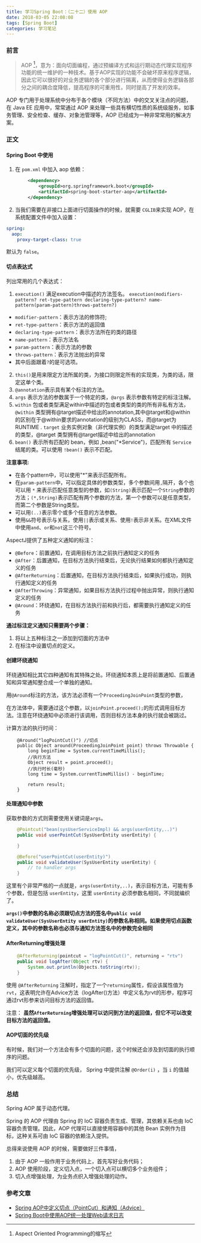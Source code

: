 ```yaml
---
title: 学习Spring Boot：（二十二）使用 AOP
date: 2018-03-05 22:08:08
tags: [Spring Boot]
categories: 学习笔记
---
```


### 前言
>AOP [^1]，意为：面向切面编程，通过预编译方式和运行期动态代理实现程序功能的统一维护的一种技术。基于AOP实现的功能不会破坏原来程序逻辑，因此它可以很好的对业务逻辑的各个部分进行隔离，从而使得业务逻辑各部分之间的耦合度降低，提高程序的可重用性，同时提高了开发的效率。

AOP 专门用于处理系统中分布于各个模块（不同方法）中的交叉关注点的问题，在 Java EE 应用中，常常通过 AOP 来处理一些具有横切性质的系统级服务，如事务管理、安全检查、缓存、对象池管理等，AOP 已经成为一种非常常用的解决方案。

<!--more-->
[^1]: Aspect Oriented Programming的缩写

### 正文
#### Spring Boot 中使用
1. 在 `pom.xml` 中加入 aop 依赖：
```xml
        <dependency>
            <groupId>org.springframework.boot</groupId>
            <artifactId>spring-boot-starter-aop</artifactId>
        </dependency>
```
2. 当我们需要在非接口上面进行切面操作的时候，就需要 `CGLIB`来实现 AOP，在系统配置文件中加入设置：
```yaml
spring: 
  aop:
    proxy-target-class: true
```
默认为 `false`。
#### 切点表达式
列出常用的几个表达式：
1. `execution()` 满足execution中描述的方法签名。  `execution(modifiers-pattern? ret-type-pattern declaring-type-pattern? name-pattern(param-pattern)throws-pattern?)`  
* `modifier-pattern`：表示方法的修饰符;
* `ret-type-pattern`：表示方法的返回值
* `declaring-type-pattern`：表示方法所在的类的路径
* `name-pattern`：表示方法名
* `param-pattern`：表示方法的参数
* `throws-pattern`：表示方法抛出的异常
* 其中后面跟着`?`的是可选项。

2. `this()`是用来限定方法所属的类，为接口则限定所有的实现类，为类的话，限定这单个类。
3. `@annotation`表示具有某个标注的方法。
4. `args` 表示方法的参数属于一个特定的类，`@args` 表示参数有特定的标注注解。
5. `within` 包或者类型满足within中描述的包或者类型的类的所有非私有方法，`@within` 类型拥有@target描述中给出的annotation,其中@target和@within的区别在于@within要求的annotation的级别为CLASS，而@target为RUNTIME
    . `target` 业务实例对象（非代理实例）的类型满足target 中的描述的类型，@target	类型拥有@target描述中给出的annotation
6. `bean()` 表示所有匹配的 bean，例如 ,bean("*Service")，匹配所有 `Service` 结尾的类。可以使用 `!bean()` 表示不匹配。

**注意事项:**
* 在各个pattern中，可以使用"*"来表示匹配所有。
* 在`param-pattern`中，可以指定具体的参数类型，多个参数间用`,`隔开，各个也可以用 `*` 来表示匹配任意类型的参数，如`(String)`表示匹配一个`String`参数的方法；`(*,String)`表示匹配有两个参数的方法，第一个参数可以是任意类型，而第二个参数是String类型。
* 可以用`(..)`表示零个或多个任意的方法参数。
* 使用`&&`符号表示与关系，使用`||`表示或关系、使用`!`表示非关系。在XML文件中使用`and`、`or`和`not`这三个符号。

AspectJ提供了五种定义通知的标注：

* `@Before`：前置通知，在调用目标方法之前执行通知定义的任务
* `@After`：后置通知，在目标方法执行结束后，无论执行结果如何都执行通知定义的任务
* `@AfterReturning`：后置通知，在目标方法执行结束后，如果执行成功，则执行通知定义的任务
* `@AfterThrowing`：异常通知，如果目标方法执行过程中抛出异常，则执行通知定义的任务
* `@Around`：环绕通知，在目标方法执行前和执行后，都需要执行通知定义的任务

**通过标注定义通知只需要两个步骤：**
1. 将以上五种标注之一添加到切面的方法中
2. 在标注中设置切点的定义。

#### 创建环绕通知
环绕通知相比其它四种通知有其特殊之处。环绕通知本质上是将前置通知、后置通知和异常通知整合成一个单独的通知。

用`@Around`标注的方法，该方法必须有一个`ProceedingJoinPoint`类型的参数，

在方法体中，需要通过这个参数，以`joinPoint.proceed();`的形式调用目标方法。注意在环绕通知中必须进行该调用，否则目标方法本身的执行就会被跳过。

计算方法的执行时间：
```
    @Around("logPointCut()") //切点
    public Object around(ProceedingJoinPoint point) throws Throwable {
        long beginTime = System.currentTimeMillis();
        //执行方法
        Object result = point.proceed();
        //执行时长(毫秒)
        long time = System.currentTimeMillis() - beginTime;

        return result;
    }
```
#### 处理通知中参数
获取参数的方式则需要使用关键词是`args`。
```java
    @Pointcut("bean(sysUserServiceImpl) && args(userEntity,..)")
    public void userPointCut(SysUserEntity userEntity) {

    }

    @Before("userPointCut(userEntity)")
    public void validateUser(SysUserEntity userEntity) {
        // to handler args
    }
```
这里有个非常严格的一点就是，`args(userEntity,..)`，表示目标方法，可能有多个参数，但是包括 `userEntity`，这里 `userEntity` 必须参数名相同，不同就编织了。

**`args()`中参数的名称必须跟切点方法的签名中`public void validateUser(SysUserEntity userEntity)`的参数名称相同。如果使用切点函数定义，其中的参数名称也必须与通知方法签名中的参数完全相同**
#### AfterReturning增强处理
```java
    @AfterReturning(pointcut = "logPointCut()", returning = "rtv")
    public void logAfter(Object rtv) {
        System.out.println(Objects.toString(rtv));
    }
```
使用 `@AfterReturning` 注解时，指定了一个`returning`属性，假设该属性值为`rvt`，这表明允许在Advice方法（logAfter()方法）中定义名为rvt的形参，程序可通过rvt形参来访问目标方法的返回值。

注意：
**虽然`AfterReturning`增强处理可以访问到方法的返回值，但它不可以改变目标方法的返回值。**
#### AOP切面的优先级
有时候，我们对一个方法会有多个切面的问题，这个时候还会涉及到切面的执行顺序的问题。

我们可以定义每个切面的优先级， Spring 中提供注解 `@Order(i)` ，当 `i` 的值越小，优先级越高。

### 总结

Spring AOP 属于动态代理。

Spring 的 AOP 代理由 Spring 的 IoC 容器负责生成、管理，其依赖关系也由 IoC 容器负责管理。因此，AOP 代理可以直接使用容器中的其他 Bean 实例作为目标，这种关系可由 IoC 容器的依赖注入提供。

总得来说使用 AOP 的时候，需要做好三件事情，

1. 由于 AOP 一般作用于业务代码上，首先写好业务代码；
2. AOP 使用阶段，定义切入点，一个切入点可以横切多个业务组件；
3. 切入点增强处理，为业务点织入增强处理的动作。

### 参考文章
* [Spring AOP中定义切点（PointCut）和通知（Advice）](https://www.tianmaying.com/tutorial/spring-aop-point-advice)
* [Spring Boot中使用AOP统一处理Web请求日志](http://blog.didispace.com/springbootaoplog/)
